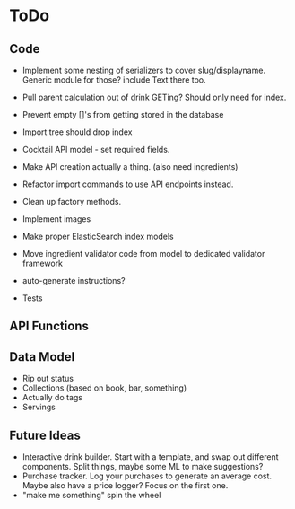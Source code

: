 ToDo
====

Code
----
* Implement some nesting of serializers to cover slug/displayname. Generic module for those? include Text there too.
* Pull parent calculation out of drink GETing? Should only need for index.
* Prevent empty []'s from getting stored in the database
* Import tree should drop index
* Cocktail API model - set required fields.
* Make API creation actually a thing. (also need ingredients)
* Refactor import commands to use API endpoints instead.
* Clean up factory methods.
* Implement images

* Make proper ElasticSearch index models
* Move ingredient validator code from model to dedicated validator framework
* auto-generate instructions?
* Tests 

API Functions
-------------


Data Model
----------
* Rip out status
* Collections (based on book, bar, something)
* Actually do tags
* Servings

Future Ideas
------------
* Interactive drink builder. Start with a template, and swap out different
  components. Split things, maybe some ML to make suggestions?
* Purchase tracker. Log your purchases to generate an average cost. Maybe
  also have a price logger? Focus on the first one.
* "make me something" spin the wheel